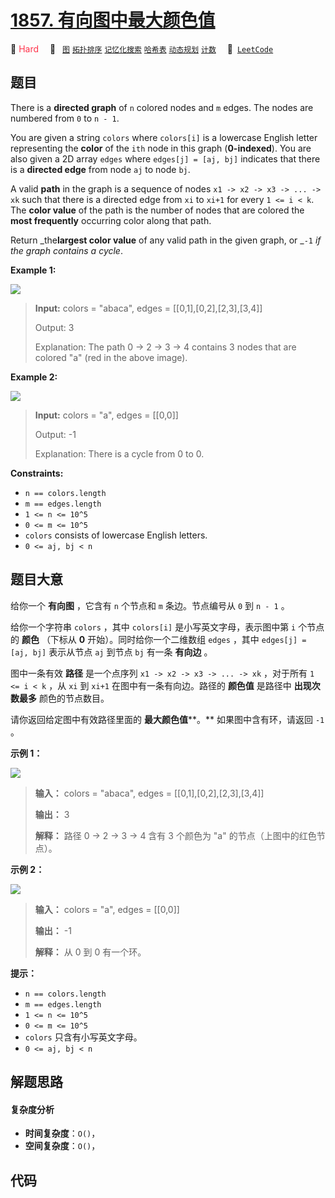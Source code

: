 # [1857. 有向图中最大颜色值](https://leetcode.com/problems/largest-color-value-in-a-directed-graph)

🔴 <font color=#ff334b>Hard</font>&emsp; 🔖&ensp; [`图`](/leetcode-js/outline/tag/graph.md) [`拓扑排序`](/leetcode-js/outline/tag/topological-sort.md) [`记忆化搜索`](/leetcode-js/outline/tag/memoization.md) [`哈希表`](/leetcode-js/outline/tag/hash-table.md) [`动态规划`](/leetcode-js/outline/tag/dynamic-programming.md) [`计数`](/leetcode-js/outline/tag/counting.md)&emsp; 🔗&ensp;[`LeetCode`](https://leetcode.com/problems/largest-color-value-in-a-directed-graph)

## 题目

There is a **directed graph** of `n` colored nodes and `m` edges. The nodes
are numbered from `0` to `n - 1`.

You are given a string `colors` where `colors[i]` is a lowercase English
letter representing the **color** of the `ith` node in this graph
(**0-indexed**). You are also given a 2D array `edges` where `edges[j] = [aj,
bj]` indicates that there is a **directed edge** from node `aj` to node `bj`.

A valid **path** in the graph is a sequence of nodes `x1 -> x2 -> x3 -> ... ->
xk` such that there is a directed edge from `xi` to `xi+1` for every `1 <= i <
k`. The **color value** of the path is the number of nodes that are colored
the **most frequently** occurring color along that path.

Return _the**largest color value** of any valid path in the given graph, or
_`-1` _if the graph contains a cycle_.



**Example 1:**

![](https://assets.leetcode.com/uploads/2021/04/21/leet1.png)

> 
> 
> 
> 
> 
> **Input:** colors = "abaca", edges = [[0,1],[0,2],[2,3],[3,4]]
> 
> Output: 3
> 
> Explanation: The path 0 -> 2 -> 3 -> 4 contains 3 nodes that are colored "a" (red in the above image).

**Example 2:**

![](https://assets.leetcode.com/uploads/2021/04/21/leet2.png)

> 
> 
> 
> 
> 
> **Input:** colors = "a", edges = [[0,0]]
> 
> Output: -1
> 
> Explanation: There is a cycle from 0 to 0.

**Constraints:**

  * `n == colors.length`
  * `m == edges.length`
  * `1 <= n <= 10^5`
  * `0 <= m <= 10^5`
  * `colors` consists of lowercase English letters.
  * `0 <= aj, bj < n`


## 题目大意

给你一个 **有向图** ，它含有 `n` 个节点和 `m` 条边。节点编号从 `0` 到 `n - 1` 。

给你一个字符串 `colors` ，其中 `colors[i]` 是小写英文字母，表示图中第 `i` 个节点的 **颜色** （下标从 **0**
开始）。同时给你一个二维数组 `edges` ，其中 `edges[j] = [aj, bj]` 表示从节点 `aj` 到节点 `bj` 有一条
**有向边** 。

图中一条有效 **路径** 是一个点序列 `x1 -> x2 -> x3 -> ... -> xk` ，对于所有 `1 <= i < k` ，从 `xi`
到 `xi+1` 在图中有一条有向边。路径的 **颜色值** 是路径中 **出现次数最多** 颜色的节点数目。

请你返回给定图中有效路径里面的 **最大颜色值****。** 如果图中含有环，请返回 `-1` 。

**示例 1：**

![](https://assets.leetcode.com/uploads/2021/04/21/leet1.png)

> 
> 
> 
> 
> 
> **输入：** colors = "abaca", edges = [[0,1],[0,2],[2,3],[3,4]]
> 
> **输出：** 3
> 
> **解释：** 路径 0 -> 2 -> 3 -> 4 含有 3 个颜色为 "a" 的节点（上图中的红色节点）。
> 
> 

**示例 2：**

![](https://assets.leetcode.com/uploads/2021/04/21/leet2.png)

> 
> 
> 
> 
> 
> **输入：** colors = "a", edges = [[0,0]]
> 
> **输出：** -1
> 
> **解释：** 从 0 到 0 有一个环。
> 
> 

**提示：**

  * `n == colors.length`
  * `m == edges.length`
  * `1 <= n <= 10^5`
  * `0 <= m <= 10^5`
  * `colors` 只含有小写英文字母。
  * `0 <= aj, bj < n`


## 解题思路

#### 复杂度分析

- **时间复杂度**：`O()`，
- **空间复杂度**：`O()`，

## 代码

```javascript

```